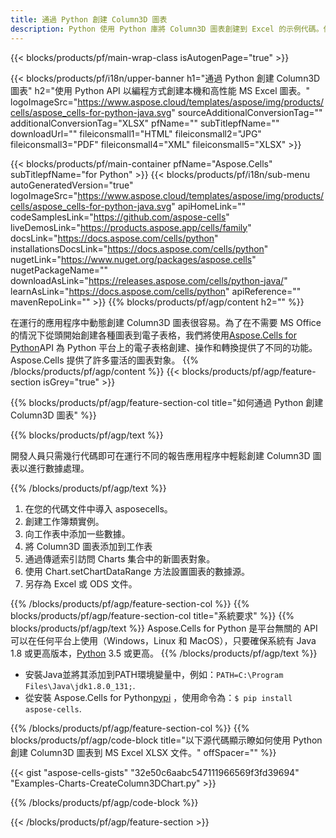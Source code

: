 ```yaml
---
title: 通過 Python 創建 Column3D 圖表
description: Python 使用 Python 庫將 Column3D 圖表創建到 Excel 的示例代碼。使用此代碼在基於 Python 的應用程序中創建 Column3D 圖表到 MS Excel。
---
```

{{< blocks/products/pf/main-wrap-class isAutogenPage="true" >}}

{{< blocks/products/pf/i18n/upper-banner h1="通過 Python 創建 Column3D 圖表" h2="使用 Python API 以編程方式創建本機和高性能 MS Excel 圖表。" logoImageSrc="https://www.aspose.cloud/templates/aspose/img/products/cells/aspose_cells-for-python-java.svg" sourceAdditionalConversionTag="" additionalConversionTag="XLSX" pfName="" subTitlepfName="" downloadUrl="" fileiconsmall1="HTML" fileiconsmall2="JPG" fileiconsmall3="PDF" fileiconsmall4="XML" fileiconsmall5="XLSX" >}}

{{< blocks/products/pf/main-container pfName="Aspose.Cells" subTitlepfName="for Python" >}}
{{< blocks/products/pf/i18n/sub-menu autoGeneratedVersion="true" logoImageSrc="https://www.aspose.cloud/templates/aspose/img/products/cells/aspose_cells-for-python-java.svg" apiHomeLink="" codeSamplesLink="https://github.com/aspose-cells" liveDemosLink="https://products.aspose.app/cells/family" docsLink="https://docs.aspose.com/cells/python" installationsDocsLink="https://docs.aspose.com/cells/python" nugetLink="https://www.nuget.org/packages/aspose.cells" nugetPackageName="" downloadAsLink="https://releases.aspose.com/cells/python-java/" learnAsLink="https://docs.aspose.com/cells/python" apiReference="" mavenRepoLink="" >}}
{{% blocks/products/pf/agp/content h2="" %}}

在運行的應用程序中動態創建 Column3D 圖表很容易。為了在不需要 MS Office 的情況下從頭開始創建各種圖表到電子表格，我們將使用[Aspose.Cells for Python](https://pypi.org/project/aspose.cells)API 為 Python 平台上的電子表格創建、操作和轉換提供了不同的功能。 Aspose.Cells 提供了許多靈活的圖表對象。
{{% /blocks/products/pf/agp/content %}}
{{< blocks/products/pf/agp/feature-section isGrey="true" >}}

{{% blocks/products/pf/agp/feature-section-col title="如何通過 Python 創建 Column3D 圖表" %}}

{{% blocks/products/pf/agp/text %}}

開發人員只需幾行代碼即可在運行不同的報告應用程序中輕鬆創建 Column3D 圖表以進行數據處理。

{{% /blocks/products/pf/agp/text %}}

1. 在您的代碼文件中導入 asposecells。
1. 創建工作簿類實例。
1. 向工作表中添加一些數據。
1. 將 Column3D 圖表添加到工作表
1. 通過傳遞索引訪問 Charts 集合中的新圖表對象。
1. 使用 Chart.setChartDataRange 方法設置圖表的數據源。
1. 另存為 Excel 或 ODS 文件。

{{% /blocks/products/pf/agp/feature-section-col %}}
{{% blocks/products/pf/agp/feature-section-col title="系統要求" %}}
{{% blocks/products/pf/agp/text %}}
 Aspose.Cells for Python 是平台無關的 API 可以在任何平台上使用（Windows，Linux 和 MacOS），只要確保系統有 Java 1.8 或更高版本，[Python](https://www.python.org/downloads/) 3.5 或更高。
{{% /blocks/products/pf/agp/text %}}
- 安裝Java並將其添加到PATH環境變量中，例如：<code>PATH=C:\Program Files\Java\jdk1.8.0_131;</code>.
- 從安裝 Aspose.Cells for Python<a href="https://pypi.org/project/aspose-cells/">pypi</a> ，使用命令為：<code>$ pip install aspose-cells</code>.

{{% /blocks/products/pf/agp/feature-section-col %}}
{{% blocks/products/pf/agp/code-block title="以下源代碼顯示瞭如何使用 Python 創建 Column3D 圖表到 MS Excel XLSX 文件。" offSpacer="" %}}

{{< gist "aspose-cells-gists" "32e50c6aabc547111966569f3fd39694" "Examples-Charts-CreateColumn3DChart.py" >}}

{{% /blocks/products/pf/agp/code-block %}}

{{< /blocks/products/pf/agp/feature-section >}}

<!-- aboutfile Starts -->
